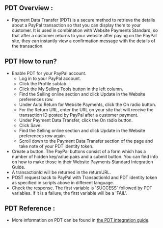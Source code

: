 PDT Overview :
------------
* Payment Data Transfer (PDT) is a secure method to retrieve the details about a PayPal transaction so that you can 
  display them to your customer. It is used in combination with Website Payments Standard, so that after a customer 
  returns to your website after paying on the PayPal site, they can instantly view a confirmation message with the 
  details of the transaction.

PDT How to run?
--------------
* Enable PDT for your PayPal account.
  * Log in to your PayPal account.
  * Click the Profile subtab.
  * Click the My Selling Tools button in the left column.
  * Find the Selling online section and click Update in the Website preferences row.
  * Under Auto Return for Website Payments, click the On radio button.
  * For the Return URL, enter the URL on your site that will receive the transaction ID posted by 
    PayPal after a customer payment.
  * Under Payment Data Transfer, click the On radio button.
  * Click Save.
  * Find the Selling online section and click Update in the Website preferences row again.
  * Scroll down to the Payment Data Transfer section of the page and take note of your PDT identity token.
* Create a button. The PayPal buttons consist of a form which has a number of hidden key/value pairs and a submit button.
  You can find info on how to make those in their Website Payments Standard Integration Guide.
* A transactionId will be returned in the returnURL.
* POST request back to PayPal with TransactionId and PDT identity token as specified in scripts above in different language.  
* Check the response. The first variable is 'SUCCESS' followed by PDT variables. if it is a failure, the 
 first variable will be a 'FAIL'. 
    
PDT Reference :
--------------
* More information on PDT can be found in [the PDT integration guide](https://developer.paypal.com/webapps/developer/docs/classic/ipn/integration-guide/IPNPDTAnAlternativetoIPN/).
